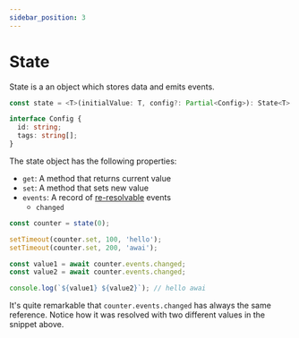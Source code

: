```yaml
---
sidebar_position: 3
---
```


# State

State is a an object which stores data and emits events.

```ts 
const state = <T>(initialValue: T, config?: Partial<Config>): State<T> => { /* ... */ };

interface Config {
  id: string;
  tags: string[];
}
```

The state object has the following properties:

* `get`: A method that returns current value
* `set`: A method that sets new value
* `events`: A record of [re-resolvable](/re-resolvable) events
  - `changed`

```ts title="State usage"
const counter = state(0);

setTimeout(counter.set, 100, 'hello');
setTimeout(counter.set, 200, 'awai');

const value1 = await counter.events.changed;
const value2 = await counter.events.changed; 

console.log(`${value1} ${value2}`); // hello awai
```

It's quite remarkable that `counter.events.changed` has always the same reference. Notice how it was resolved with two different values in the snippet above.
